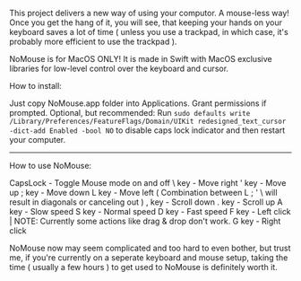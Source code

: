 This project delivers a new way of using your computor. A mouse-less way! Once you get the hang of it, you will see, that keeping your hands on your keyboard saves a lot of time ( unless you use a trackpad, in which case, it's probably more efficient to use the trackpad ).

NoMouse is for MacOS ONLY! It is made in Swift with MacOS exclusive libraries for low-level control over the keyboard and cursor.

How to install:

Just copy NoMouse.app folder into Applications.
Grant permissions if prompted.
Optional, but recommended: Run `sudo defaults write /Library/Preferences/FeatureFlags/Domain/UIKit redesigned_text_cursor -dict-add Enabled -bool NO` to disable caps lock indicator and then restart your computer.

---

How to use NoMouse:

CapsLock - Toggle Mouse mode on and off
\ key - Move right
' key - Move up
; key - Move down
L key - Move left
( Combination between L ; ' \ will result in diagonals or canceling out )
, key - Scroll down
. key - Scroll up
A key - Slow speed
S key - Normal speed
D key - Fast speed
F key - Left click | NOTE: Currently some actions like drag & drop don't work.
G key - Right click

NoMouse now may seem complicated and too hard to even bother, but trust me, if you're currently on a seperate keyboard and mouse setup, taking the time ( usually a few hours ) to get used to NoMouse is definitely worth it.
